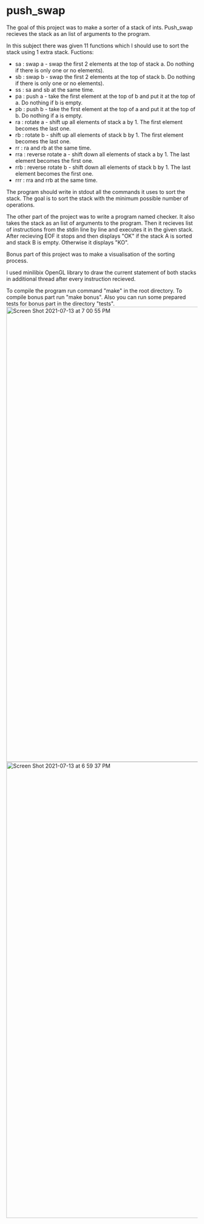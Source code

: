 # push_swap
The goal of this project was to make a sorter of a stack of ints.
Push_swap recieves the stack as an list of arguments to the program.

In this subject there was given 11 functions which I should use to sort the stack using 1 extra stack.
Fuctions:
- sa : swap a - swap the first 2 elements at the top of stack a. Do nothing if there is only one or no elements).
- sb : swap b - swap the first 2 elements at the top of stack b. Do nothing if there is only one or no elements).
- ss : sa and sb at the same time.
- pa : push a - take the first element at the top of b and put it at the top of a. Do nothing if b is empty.
- pb : push b - take the first element at the top of a and put it at the top of b. Do nothing if a is empty.
- ra : rotate a - shift up all elements of stack a by 1. The first element becomes the last one.
- rb : rotate b - shift up all elements of stack b by 1. The first element becomes the last one.
- rr : ra and rb at the same time.
- rra : reverse rotate a - shift down all elements of stack a by 1. The last element becomes the first one.
- rrb : reverse rotate b - shift down all elements of stack b by 1. The last element becomes the first one.
- rrr : rra and rrb at the same time.

The program should write in stdout all the commands it uses to sort the stack.
The goal is to sort the stack with the minimum possible number of operations.

The other part of the project was to write a program named checker.
It also takes the stack as an list of arguments to the program.
Then it recieves list of instructions from the stdin line by line and executes it in the given stack.
After recieving EOF it stops and then displays "OK" if the stack A is sorted and stack B is empty.
Otherwise it displays "KO".

Bonus part of this project was to make a visualisation of the sorting process.

I used minilibix OpenGL library to draw the current statement of both stacks in additional thread after every instruction recieved.

To compile the program run command "make" in the root directory. To compile bonus part run "make bonus".
Also you can run some prepared tests for bonus part in the directory "tests".
<img width="1198" alt="Screen Shot 2021-07-13 at 7 00 55 PM" src="https://user-images.githubusercontent.com/74947297/125485732-6a2be518-b915-475a-898d-1e3c36af79c6.png">
<img width="1201" alt="Screen Shot 2021-07-13 at 6 59 37 PM" src="https://user-images.githubusercontent.com/74947297/125485589-9615ecf2-dfd4-4e59-8ad0-96794b1d68d9.png">



